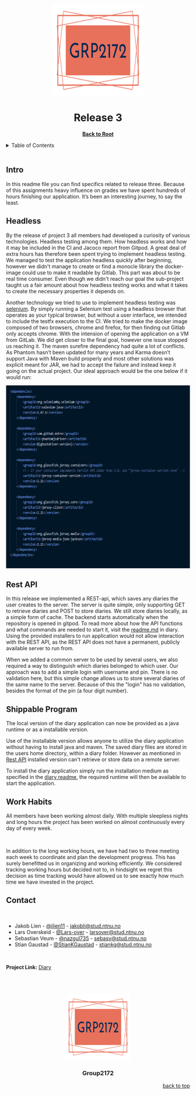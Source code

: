  <div id="top"></div>

 <!-- PROJECT TITLE -->
<br />
<div align="center">
  <img src="../logo/logo.svg" alt="Logo" width="250" height="250">
  <h1>Release 3</h1>
  <p>
    <a href="https://gitlab.stud.idi.ntnu.no/it1901/groups-2021/gr2172/gr2172"><strong>Back to Root</strong></a>
  </p>
</div>

<!-- TABLE OF CONTENTS -->
<details>
  <summary>Table of Contents</summary>
  <ol>
    <li>
      <a href="#about-project-3">About Project 3</a>
    </li>
    <li>
      <a href="#headless-testing">Headless Testing</a>
    </li>
    <li><a href="#rest-api">Rest-API</a></li>
    <li><a href="#deployment">Deployment</a></li>
    <li><a href="#work-schedule-and-habits">Work schedule and habits</a></li>
    <li><a href="#contact">Contact</a></li>
  </ol>
</details>

<!-- ABOUT PROJECT 3 -->
</br>

## Intro

In this readme file you can find specifics related to release three. Because of this assignments heavy influence on grades we have spent hundreds of hours finishing our application. It’s been an interesting journey, to say the least.

<!-- HEADLESS TESTING-->

## Headless

By the release of project 3 all members had developed a curiosity of various technologies. Headless testing among them. How headless works and how it may be included in the CI and Jacoco report from Gitpod. A great deal of extra hours has therefore been spent trying to implement headless testing. We managed to test the application headless quickly after beginning, however we didn't manage to create or find a monocle library the docker-image could use to make it readable by Gitlab. This part was about to be real time consumer. Even though we didn't reach our goal the sub-project taught us a fair amount about how headless testing works and what it takes to create the necessary properties it depends on. 

Another technology we tried to use to implement headless testing was [selenium](https://www.selenium.dev/). By simply running a Selenium test using a headless browser that operates as your typical browser, but without a user interface, we intended to include the testfx execution to the CI. We tried to make the docker image composed of two browsers, chrome and firefox, for then finding out Gitlab only accepts chrome. With the intension of opening the application on a VM from GitLab. We did get closer to the final goal, however one issue stopped us reaching it. The maven surefire dependency had quite a lot of conflicts. As Phantom hasn’t been updated for many years and Karma doesn’t support Java with Maven build properly and most other solutions was explicit meant for JAR, we had to accept the failure and instead keep it going on the actual project. Our ideal approach would be the one below if it would run:

<img src="../images/selenium-screenshot.png" alt="pom illustration" width="650" height="500">

<!-- REST API -->

## Rest API

In this release we implemented a REST-api, which saves any diaries the user creates to the server. The server is quite simple, only supporting GET to retrieve diaries and POST to store diaries. We still store diaries locally, as a simple form of cache. The backend starts automatically when the repository is opened in gitpod. To read more about how the API functions and what commands are needed to start it, visit the [readme.md](../../diary/backend/readme.md) in diary. Using the provided installers to run application would not allow interaction with the REST API, as the REST API does not have a permanent, publicly available server to run from.

When we added a common server to be used by several users, we also required a way to distinguish which diaries belonged to which user. Our approach was to add a simple login with username and pin. There is no validation here, but this simple change allows us to store several diaries of the same name to the server. Because of this the "login" has no validation, besides the format of the pin (a four digit number).

<!-- DEPLOYMENT-->

## Shippable Program

The local version of the diary application can now be provided as a java runtime or as a installable version.

Use of the installable version allows anyone to utilize the diary application without having to install java and maven. The saved diary files are stored in the users home directory, within a diary folder. However as mentioned in [Rest API](#Rest-API) installed version can't retrieve or store data on a remote server.

To install the diary application simply run the installation medium as specified in the [diary readme](../../diary/readme.md#Making-installer-and-runtime), the required runtime will then be available to start the application.

<!-- WORK SCHEDULE AND HABITS-->

## Work Habits

All members have been working almost daily. With multiple sleepless nights and long hours the project has been worked on almost continuously every day of every week.

<br/>

In addition to the long working hours, we have had two to three meeting each week to coordinate and plan the development progress. This has surely benefitted us in organizing and working efficiently. We considered tracking working hours but decided not to, in hindsight we regret this decision as time tracking would have allowed us to see exactly how much time we have invested in the project.

<!-- CONTACT -->

## Contact

</br>
<!-- Alphabetical first-name order -->

-   Jakob Lien - [@jlien11](https://github.com/jlien11) - jakobli@stud.ntnu.no
-   Lars Overskeid - [@Lars-over](https://github.com/Lars-over) - larsover@stud.ntnu.no
-   Sebastian Veum - [@nazgul735](https://github.com/nazgul735) - sebasv@stud.ntnu.no
-   Stian Gaustad - [@StianKGaustad](https://github.com/StianKGaustad) - stiankg@stud.ntnu.no

<!-- Alphabetical last-name order -->
<!--
-   Stian Gaustad - [@StianKGaustad](https://github.com/StianKGaustad) - stiankg@stud.ntnu.no
-   Jakob Lien - [@jlien11](https://github.com/jlien11) - jakobli@stud.ntnu.no
-   Lars Overskeid - [@Lars-over](https://github.com/Lars-over) - larsover@stud.ntnu.no
-   Sebastian Veum - [@nazgul735](https://github.com/nazgul735) - sebasv@stud.ntnu.no
-->
</br>

**Project Link:** [Diary](https://gitlab.stud.idi.ntnu.no/it1901/groups-2021/gr2172/gr2172)

</br>

</br>

</br>

<div align="center">
<a href="https://gitlab.stud.idi.ntnu.no/it1901/groups-2021/gr2172/gr2172">
  <img src="../logo/logo.svg" alt="Logo" width="180" height="180">
</a>
 <h3 align>Group2172</h3>
</div>
<div align="right">
  <a href="#top">back to top</a>
</div>
